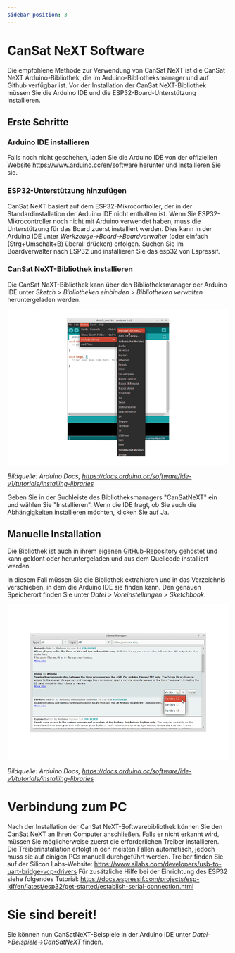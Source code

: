 ```yaml
---
sidebar_position: 3
---
```


# CanSat NeXT Software

Die empfohlene Methode zur Verwendung von CanSat NeXT ist die CanSat NeXT Arduino-Bibliothek, die im Arduino-Bibliotheksmanager und auf Github verfügbar ist. Vor der Installation der CanSat NeXT-Bibliothek müssen Sie die Arduino IDE und die ESP32-Board-Unterstützung installieren.

## Erste Schritte

### Arduino IDE installieren

Falls noch nicht geschehen, laden Sie die Arduino IDE von der offiziellen Website https://www.arduino.cc/en/software herunter und installieren Sie sie.

### ESP32-Unterstützung hinzufügen

CanSat NeXT basiert auf dem ESP32-Mikrocontroller, der in der Standardinstallation der Arduino IDE nicht enthalten ist. Wenn Sie ESP32-Mikrocontroller noch nicht mit Arduino verwendet haben, muss die Unterstützung für das Board zuerst installiert werden. Dies kann in der Arduino IDE unter *Werkzeuge->Board->Boardverwalter* (oder einfach (Strg+Umschalt+B) überall drücken) erfolgen. Suchen Sie im Boardverwalter nach ESP32 und installieren Sie das esp32 von Espressif.

### CanSat NeXT-Bibliothek installieren

Die CanSat NeXT-Bibliothek kann über den Bibliotheksmanager der Arduino IDE unter *Sketch > Bibliotheken einbinden > Bibliotheken verwalten* heruntergeladen werden.

![Neue Bibliotheken mit der Arduino IDE hinzufügen.](./img/LibraryManager_1.png)

*Bildquelle: Arduino Docs, https://docs.arduino.cc/software/ide-v1/tutorials/installing-libraries*

Geben Sie in der Suchleiste des Bibliotheksmanagers "CanSatNeXT" ein und wählen Sie "Installieren". Wenn die IDE fragt, ob Sie auch die Abhängigkeiten installieren möchten, klicken Sie auf Ja.

## Manuelle Installation

Die Bibliothek ist auch in ihrem eigenen [GitHub-Repository](https://github.com/netnspace/CanSatNeXT_library) gehostet und kann geklont oder heruntergeladen und aus dem Quellcode installiert werden.

In diesem Fall müssen Sie die Bibliothek extrahieren und in das Verzeichnis verschieben, in dem die Arduino IDE sie finden kann. Den genauen Speicherort finden Sie unter *Datei > Voreinstellungen > Sketchbook*.

![Neue Bibliotheken mit der Arduino IDE hinzufügen.](./img/LibraryManager_2.png)

*Bildquelle: Arduino Docs, https://docs.arduino.cc/software/ide-v1/tutorials/installing-libraries*

# Verbindung zum PC

Nach der Installation der CanSat NeXT-Softwarebibliothek können Sie den CanSat NeXT an Ihren Computer anschließen. Falls er nicht erkannt wird, müssen Sie möglicherweise zuerst die erforderlichen Treiber installieren. Die Treiberinstallation erfolgt in den meisten Fällen automatisch, jedoch muss sie auf einigen PCs manuell durchgeführt werden. Treiber finden Sie auf der Silicon Labs-Website: https://www.silabs.com/developers/usb-to-uart-bridge-vcp-drivers
Für zusätzliche Hilfe bei der Einrichtung des ESP32 siehe folgendes Tutorial: https://docs.espressif.com/projects/esp-idf/en/latest/esp32/get-started/establish-serial-connection.html

# Sie sind bereit!

Sie können nun CanSatNeXT-Beispiele in der Arduino IDE unter *Datei->Beispiele->CanSatNeXT* finden.